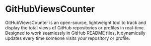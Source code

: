 # GitHubViewsCounter
GitHubViewsCounter is an open-source, lightweight tool to track and display the total views of GitHub repositories or profiles in real-time. Designed to work seamlessly in GitHub README files, it dynamically updates every time someone visits your repository or profile.
